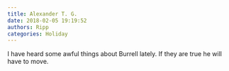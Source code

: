 ```yaml
---
title: Alexander T. G.
date: 2018-02-05 19:19:52
authors: Ripp
categories: Holiday
---
```


 I have heard some awful things about Burrell lately. If they are true he will have to move.
